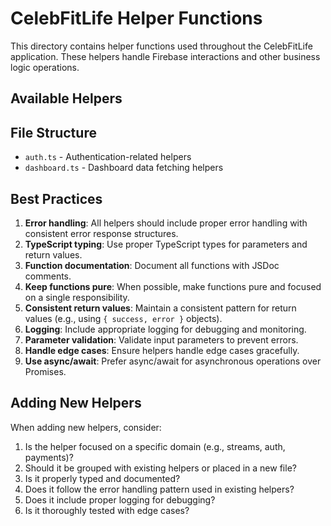 # CelebFitLife Helper Functions

This directory contains helper functions used throughout the CelebFitLife application. These helpers handle Firebase interactions and other business logic operations.

## Available Helpers

## File Structure

- `auth.ts` - Authentication-related helpers
- `dashboard.ts` - Dashboard data fetching helpers

## Best Practices

1. **Error handling**: All helpers should include proper error handling with consistent error response structures.
2. **TypeScript typing**: Use proper TypeScript types for parameters and return values.
3. **Function documentation**: Document all functions with JSDoc comments.
4. **Keep functions pure**: When possible, make functions pure and focused on a single responsibility.
5. **Consistent return values**: Maintain a consistent pattern for return values (e.g., using `{ success, error }` objects).
6. **Logging**: Include appropriate logging for debugging and monitoring.
7. **Parameter validation**: Validate input parameters to prevent errors.
8. **Handle edge cases**: Ensure helpers handle edge cases gracefully.
9. **Use async/await**: Prefer async/await for asynchronous operations over Promises.

## Adding New Helpers

When adding new helpers, consider:
1. Is the helper focused on a specific domain (e.g., streams, auth, payments)?
2. Should it be grouped with existing helpers or placed in a new file?
3. Is it properly typed and documented?
4. Does it follow the error handling pattern used in existing helpers?
5. Does it include proper logging for debugging?
6. Is it thoroughly tested with edge cases? 